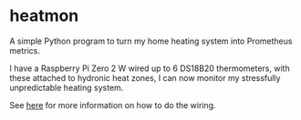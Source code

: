# heatmon

A simple Python program to turn my home heating system into Prometheus metrics.

I have a Raspberry Pi Zero 2 W wired up to 6 DS18B20 thermometers, with these attached to hydronic heat zones, I can now monitor my stressfully unpredictable heating system.

See [here](https://learn.adafruit.com/adafruits-raspberry-pi-lesson-11-ds18b20-temperature-sensing/hardware) for more information on how to do the wiring.
